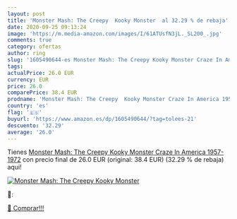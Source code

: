 ```yaml
---
layout: post
title: 'Monster Mash: The Creepy  Kooky Monster  al 32.29 % de rebaja'
date: 2020-09-25 09:13:24
image: 'https://m.media-amazon.com/images/I/61ATUsfN3jL._SL200_.jpg'
comments: true
category: ofertas
author: ring
slug: '1605490644-es Monster Mash: The Creepy Kooky Monster Craze In America...'
tags: 
actualPrice: 26.0 EUR
currency: EUR
price: 26.0
comparePrice: 38.4 EUR
prodname: 'Monster Mash: The Creepy  Kooky Monster Craze In America 1957-1972'
country: 'es'
flag: '🇪🇸'
buyurl: 'https://www.amazon.es/dp/1605490644/?tag=tolees-21'
descuento: '32.29'
average: '26.0'
---
```


Tienes [Monster Mash: The Creepy  Kooky Monster Craze In America 1957-1972](https://www.amazon.es/dp/1605490644/?tag=tolees-21) con precio final de  26.0 EUR (original: 38.4 EUR) (32.29 %  de rebaja) aqui!

[![Monster Mash: The Creepy  Kooky Monster ](https://m.media-amazon.com/images/I/61ATUsfN3jL._SL200_.jpg)](https://www.amazon.es/dp/1605490644/?tag=tolees-21)

🔎:


[🛒 Comprar!!!](https://www.amazon.es/dp/1605490644/?tag=tolees-21)
